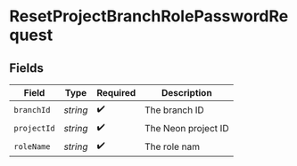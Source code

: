 # ResetProjectBranchRolePasswordRequest


## Fields

| Field               | Type                | Required            | Description         |
| ------------------- | ------------------- | ------------------- | ------------------- |
| `branchId`          | *string*            | :heavy_check_mark:  | The branch ID       |
| `projectId`         | *string*            | :heavy_check_mark:  | The Neon project ID |
| `roleName`          | *string*            | :heavy_check_mark:  | The role nam        |